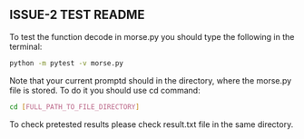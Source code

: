 ## ISSUE-2 TEST README
To test the function decode in morse.py you should type the following in the terminal:

```bash
python -m pytest -v morse.py
```

Note that your current promptd should in the directory, where the morse.py file is stored. To do it you should use cd command:
```bash
cd [FULL_PATH_TO_FILE_DIRECTORY]
```

To check pretested results please check result.txt file in the same directory.
